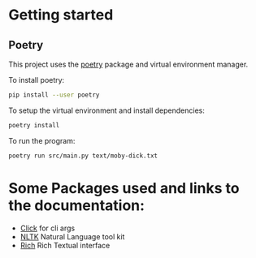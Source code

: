 # Getting started

## Poetry

This project uses the [poetry](https://python-poetry.org/docs/) package and virtual environment manager.

To install poetry:

```bash
pip install --user poetry
```

To setup the virtual environment and install dependencies:

```bash
poetry install
```

To run the program:

```bash
poetry run src/main.py text/moby-dick.txt
```

# Some Packages used and links to the documentation:

* [Click](https://click.palletsprojects.com/en/8.1.x/#) for cli args
* [NLTK](https://www.nltk.org/install.html) Natural Language tool kit
* [Rich](https://github.com/Textualize/rich) Rich Textual interface



